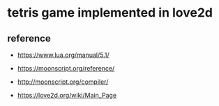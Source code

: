 # tetris game implemented in love2d

## reference

- <https://www.lua.org/manual/5.1/>

- <https://moonscript.org/reference/>
- <http://moonscript.org/compiler/>

- <https://love2d.org/wiki/Main_Page>
